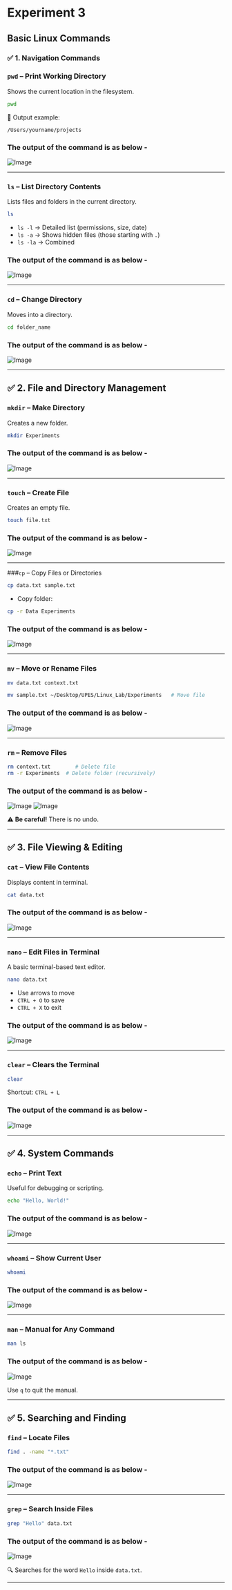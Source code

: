 # Experiment 3
## Basic Linux Commands
### ✅ 1. **Navigation Commands**

### `pwd` – Print Working Directory

Shows the current location in the filesystem.

```bash
pwd
```

📌 Output example:

```
/Users/yourname/projects
```

### The output of the command is as below -
![Image](./images/pwd.png)

---

### `ls` – List Directory Contents

Lists files and folders in the current directory.

```bash
ls
```

* `ls -l` → Detailed list (permissions, size, date)
* `ls -a` → Shows hidden files (those starting with `.`)
* `ls -la` → Combined

### The output of the command is as below -
![Image](./images/ls.png)

---

### `cd` – Change Directory

Moves into a directory.

```bash
cd folder_name
```
### The output of the command is as below -
![Image](./images/cd.png)

---

## ✅ 2. **File and Directory Management**

### `mkdir` – Make Directory

Creates a new folder.

```bash
mkdir Experiments
```
### The output of the command is as below -
![Image](./images/mkdir.png)

---

### `touch` – Create File

Creates an empty file.

```bash
touch file.txt
```
### The output of the command is as below -
![Image](./images/touch.png)

---

###`cp` – Copy Files or Directories

```bash
cp data.txt sample.txt
```

* Copy folder:

```bash
cp -r Data Experiments
```
### The output of the command is as below -
![Image](./images/cp.png)

---

### `mv` – Move or Rename Files

```bash
mv data.txt context.txt
```

```bash
mv sample.txt ~/Desktop/UPES/Linux_Lab/Experiments   # Move file
```
### The output of the command is as below -
![Image](./images/mv.png)

---

### `rm` – Remove Files

```bash
rm context.txt        # Delete file
rm -r Experiments  # Delete folder (recursively)
```
### The output of the command is as below -
![Image](./images/rm1.png)
![Image](./images/rm2.png)

⚠️ **Be careful!** There is no undo.

---

## ✅ 3. **File Viewing & Editing**

### `cat` – View File Contents

Displays content in terminal.

```bash
cat data.txt
```
### The output of the command is as below -
![Image](./images/cat.png)

---

### `nano` – Edit Files in Terminal

A basic terminal-based text editor.

```bash
nano data.txt
```

* Use arrows to move
* `CTRL + O` to save
* `CTRL + X` to exit
### The output of the command is as below -
![Image](./images/nano.png)

---

### `clear` – Clears the Terminal

```bash
clear
```

Shortcut: `CTRL + L`
### The output of the command is as below -
![Image](./images/clear.png)

---

## ✅ 4. **System Commands**

### `echo` – Print Text

Useful for debugging or scripting.

```bash
echo "Hello, World!"
```
### The output of the command is as below -
![Image](./images/echo.png)

---

### `whoami` – Show Current User

```bash
whoami
```
### The output of the command is as below -
![Image](./images/whoami.png)

---

### `man` – Manual for Any Command

```bash
man ls
```
### The output of the command is as below -
![Image](./images/man.png)

Use `q` to quit the manual.

---

## ✅ 5. **Searching and Finding**

### `find` – Locate Files

```bash
find . -name "*.txt"
```
### The output of the command is as below -
![Image](./images/fIND.png)

---

### `grep` – Search Inside Files

```bash
grep "Hello" data.txt
```
### The output of the command is as below -
![Image](./images/grep.png)

🔍 Searches for the word `Hello` inside `data.txt`.

---









